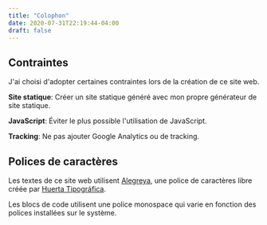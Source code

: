 ```yaml
---
title: "Colophon"
date: 2020-07-31T22:19:44-04:00
draft: false
---
```


## Contraintes

J'ai choisi d'adopter certaines contraintes lors de la création de ce site web.

**Site statique**: Créer un site statique généré avec mon propre générateur de site statique.

**JavaScript**: Éviter le plus possible l'utilisation de JavaScript.

**Tracking**: Ne pas ajouter Google Analytics ou de tracking.

## Polices de caractères

Les textes de ce site web utilisent [Alegreya](https://github.com/huertatipografica/Alegreya), une police de caractères libre créée par [Huerta Tipográfica](https://www.huertatipografica.com/en).

Les blocs de code utilisent une police monospace qui varie en fonction des polices installées sur le système.
